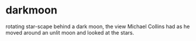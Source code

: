 # darkmoon
rotating star-scape behind a dark moon, the view Michael Collins had as he moved around an unlit moon and looked at the stars.
